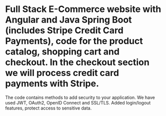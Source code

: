 # Full Stack E-Commerce website with Angular and Java Spring Boot (includes Stripe Credit Card Payments), code for the product catalog, shopping cart and checkout. In the checkout section we will process credit card payments with Stripe.

The code contains methods to add security to your application. We have used JWT, OAuth2, OpenID Connect and SSL/TLS. Added login/logout features, protect access to sensitive data.
